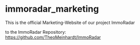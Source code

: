 # immoradar_marketing

This is the official Marketing-Website of our project ImmoRadar

to the ImmoRadar Repository:
<https://github.com/TheoMeinhardt/ImmoRadar>
